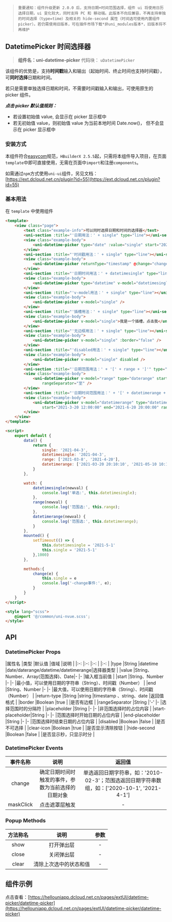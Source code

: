 
> `重要通知：组件升级更新 2.0.0 后，支持日期+时间范围选择，组件 ui 将使用日历选择日期，ui 变化较大，同时支持 PC 和 移动端。此版本不向后兼容，不再支持单独的时间选择（type=time）及相关的 hide-second 属性（时间选可使用内置组件 picker）。若仍需使用旧版本，可在插件市场下载*非uni_modules版本*，旧版本将不再维护`
## DatetimePicker 时间选择器
> **组件名：uni-datetime-picker**
> 代码块： `uDatetimePicker`


该组件的优势是，支持**时间戳**输入和输出（起始时间、终止时间也支持时间戳），可**同时选择**日期和时间。

若只是需要单独选择日期和时间，不需要时间戳输入和输出，可使用原生的 picker 组件。


___点击 picker 默认值规则：___

- 若设置初始值 value, 会显示在 picker 显示框中
- 若无初始值 value，则初始值 value 为当前本地时间 Date.now()， 但不会显示在 picker 显示框中


### 安装方式

本组件符合[easycom](https://uniapp.dcloud.io/collocation/pages?id=easycom)规范，`HBuilderX 2.5.5`起，只需将本组件导入项目，在页面`template`中即可直接使用，无需在页面中`import`和注册`components`。

如需通过`npm`方式使用`uni-ui`组件，另见文档：[https://ext.dcloud.net.cn/plugin?id=55](https://ext.dcloud.net.cn/plugin?id=55)

### 基本用法

在 ``template`` 中使用组件

```html
<template>
	<view class="page">
		<text class="example-info">可以同时选择日期和时间的选择器</text>
		<uni-section :title="'日期用法：' + single" type="line"></uni-section>
		<view class="example-body">
			<uni-datetime-picker type="date" :value="single" start="2021-3-20" end="2021-6-20" @change="change" />
		</view>
		<uni-section :title="'时间戳用法：' + single" type="line"></uni-section>
		<view class="example-body">
			<uni-datetime-picker returnType="timestamp" @change="changeLog($event)" start="2021-3-20" end="2021-5-20"  />
		</view>
		<uni-section :title="'日期时间用法：' + datetimesingle" type="line"></uni-section>
		<view class="example-body">
			<uni-datetime-picker type="datetime" v-model="datetimesingle" @change="changeLog" />
		</view>
		<uni-section :title="'v-model用法：' + single" type="line"></uni-section>
		<view class="example-body">
			<uni-datetime-picker v-model="single" />
		</view>
		<uni-section :title="'插槽用法：' + single" type="line"></uni-section>
		<view class="example-body">
			<uni-datetime-picker v-model="single">我是一个插槽，点击我</uni-datetime-picker>
		</view>
		<uni-section :title="'无边框用法：' + single" type="line"></uni-section>
		<view class="example-body">
			<uni-datetime-picker v-model="single" :border="false" />
		</view>
		<uni-section :title="'disabled用法：' + single" type="line"></uni-section>
		<view class="example-body">
			<uni-datetime-picker v-model="single" disabled />
		</view>
		<uni-section :title="'日期范围用法：' + '[' + range + ']'" type="line"></uni-section>
		<view class="example-body">
			<uni-datetime-picker v-model="range" type="daterange" start="2021-3-20" end="2021-5-20"
				rangeSeparator="至" />
		</view>
		<uni-section :title="'日期时间范围用法：' + '[' + datetimerange + ']' " type="line"></uni-section>
		<view class="example-body">
			<uni-datetime-picker v-model="datetimerange" type="datetimerange"
				start="2021-3-20 12:00:00" end="2021-6-20 20:00:00" rangeSeparator="至" />
		</view>
	</view>
</template>

<script>
	export default {
		data() {
			return {
				single: '2021-04-3',
				datetimesingle: '2021-04-3',
				range: ['2021-03-8', '2021-4-20'],
				datetimerange: ['2021-03-20 20:10:10', '2021-05-10 10:10:10'],
			}
		},

		watch: {
			datetimesingle(newval) {
				console.log('单选:', this.datetimesingle);
			},
			range(newval) {
				console.log('范围选:', this.range);
			},
			datetimerange(newval) {
				console.log('范围选:', this.datetimerange);
			}
		},
		mounted() {
			setTimeout(() => {
				this.datetimesingle = '2021-5-1'
				this.single = '2021-5-1'
			},1000)
		},

		methods:{
			change(e) {
				this.single = e
				console.log('-change事件:', e);
			}
		}
	}
</script>

<style lang="scss">
	@import '@/common/uni-nvue.scss';
</style>
```

## API

### DatetimePicker Props

|属性名						|类型														|默认值		|值域																	|说明																											|
|:-:							|:-:														|:-:			|																			|:-:																											|
|type							|String													|datetime	|date/daterange/datetime/datetimerange|选择器类型																								|
|value						|String、Number、Array(范围选择)、Date|-				|-																		|输入框当前值																							|
|start						|String、Number									|-				|-																		|最小值，可以使用日期的字符串（String）、时间戳（Number）	|
|end							|String、Number									|-				|-																		|最大值，可以使用日期的字符串（String）、时间戳（Number）	|
|return-type			|String													|string		|timestamp 、string、date										|返回值格式																								|
|border						|Boolean								|true			|																			|是否有边框																								|
|rangeSeparator		|String													|'-'			|-																		|选择范围时的分隔符																				|
|placeholder			|String													|-				|-																		|非范围选择时的占位内容																		|
|start-placeholder|String													|-				|-																		|范围选择时开始日期的占位内容															|
|end-placeholder	|String													|-				|-																		|范围选择时结束日期的占位内容															|
|disabled					|Boolean								|false		|																			|是否不可选择																							|
|clear-icon				|Boolean								|true			|																			|是否显示清除按钮														|
|hide-second			|Boolean								|false		|																			|是否显示秒，只显示时分												|




### DatetimePicker Events

|事件名称	|说明																								|返回值																																													|
|:-:			|:-:																								|:-:																																														|
|change		|确定日期时间时触发的事件，参数为当前选择的日期对象	|单选返回日期字符串，如：'2010-02-3'；范围选返回日期字符串数组，如：['2020-10-1',  '2021-4-1']	|
|maskClick|点击遮罩层触发																			|-																																															|

### Popup Methods

|方法称名	|说明|参数|
|:-:|:-:|:-:|
|show|打开弹出层|-|
|close|关闭弹出层	|-|
|clear|清除上次选中的状态和值|-|

 ### 

## 组件示例

点击查看：[https://hellouniapp.dcloud.net.cn/pages/extUI/datetime-picker/datetime-picker](https://hellouniapp.dcloud.net.cn/pages/extUI/datetime-picker/datetime-picker)
